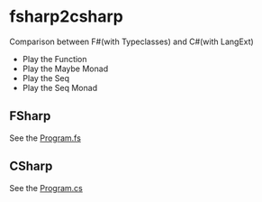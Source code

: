 fsharp2csharp
=============
Comparison between F#(with Typeclasses) and C#(with LangExt)

* Play the Function
* Play the Maybe Monad
* Play the Seq
* Play the Seq Monad

## FSharp
See the [Program.fs](https://github.com/otf/fsharp2csharp/blob/master/fsharp2csharp/FSharpCode/Program.fs "Program.fs")

## CSharp
See the [Program.cs](https://github.com/otf/fsharp2csharp/blob/master/fsharp2csharp/CSharpCode/Program.cs "Program.cs")
